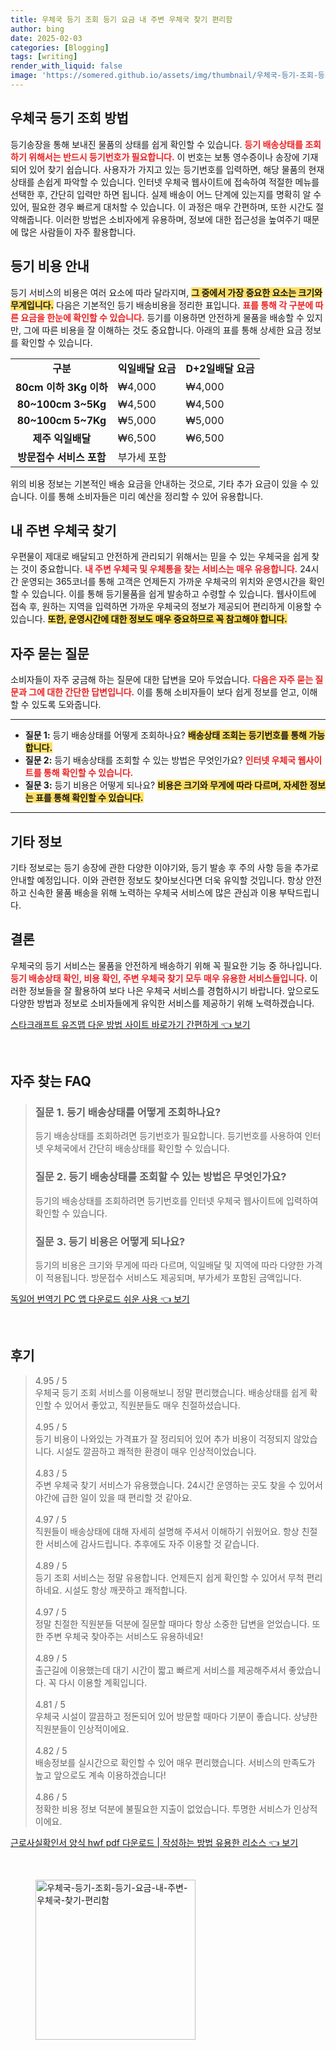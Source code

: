 ```yaml
---
title: 우체국 등기 조회 등기 요금 내 주변 우체국 찾기 편리함
author: bing
date: 2025-02-03
categories: [Blogging]
tags: [writing]
render_with_liquid: false
image: 'https://somered.github.io/assets/img/thumbnail/우체국-등기-조회-등기-요금-내-주변-우체국-찾기-편리함.webp'
---
```



<h2 id='우체국-등기-조회-방법'>우체국 등기 조회 방법</h2>

<p>등기송장을 통해 보내진 물품의 상태를 쉽게 확인할 수 있습니다. <b><span style="color: #ee2323;">등기 배송상태를 조회하기 위해서는 반드시 등기번호가 필요합니다.</span></b> 이 번호는 보통 영수증이나 송장에 기재되어 있어 찾기 쉽습니다. 사용자가 가지고 있는 등기번호를 입력하면, 해당 물품의 현재 상태를 손쉽게 파악할 수 있습니다. 인터넷 우체국 웹사이트에 접속하여 적절한 메뉴를 선택한 후, 간단히 입력만 하면 됩니다. 실제 배송이 어느 단계에 있는지를 명확히 알 수 있어, 필요한 경우 빠르게 대처할 수 있습니다. 이 과정은 매우 간편하며, 또한 시간도 절약해줍니다. 이러한 방법은 소비자에게 유용하며, 정보에 대한 접근성을 높여주기 때문에 많은 사람들이 자주 활용합니다.</p>

<h2 id='등기-비용-안내'>등기 비용 안내</h2>

<p>등기 서비스의 비용은 여러 요소에 따라 달라지며, <b><span style="background-color: #ffe066;">그 중에서 가장 중요한 요소는 크기와 무게입니다.</span></b> 다음은 기본적인 등기 배송비용을 정리한 표입니다. <b><span style="color: #ee2323;"> 표를 통해 각 구분에 따른 요금을 한눈에 확인할 수 있습니다.</span></b> 등기를 이용하면 안전하게 물품을 배송할 수 있지만, 그에 따른 비용을 잘 이해하는 것도 중요합니다. 아래의 표를 통해 상세한 요금 정보를 확인할 수 있습니다.</p>

<table>
    <tr>
        <td style="text-align: center; height: 17px;"><b>구분</b></td>
        <td style="text-align: center; height: 17px;"><b>익일배달 요금</b></td>
        <td style="text-align: center; height: 17px;"><b>D+2일배달 요금</b></td>
    </tr>
    <tr>
        <td style="text-align: center; height: 17px;"><b>80cm 이하 3Kg 이하</b></td>
        <td>₩4,000</td>
        <td>₩4,000</td>
    </tr>
    <tr>
        <td style="text-align: center; height: 17px;"><b>80~100cm 3~5Kg</b></td>
        <td>₩4,500</td>
        <td>₩4,500</td>
    </tr>
    <tr>
        <td style="text-align: center; height: 17px;"><b>80~100cm 5~7Kg</b></td>
        <td>₩5,000</td>
        <td>₩5,000</td>
    </tr>
    <tr>
        <td style="text-align: center; height: 17px;"><b>제주 익일배달</b></td>
        <td>₩6,500</td>
        <td>₩6,500</td>
    </tr>
    <tr>
        <td style="text-align: center; height: 17px;"><b>방문접수 서비스 포함</b></td>
        <td colspan="2">부가세 포함</td>
    </tr>
</table>

<p>위의 비용 정보는 기본적인 배송 요금을 안내하는 것으로, 기타 추가 요금이 있을 수 있습니다. 이를 통해 소비자들은 미리 예산을 정리할 수 있어 유용합니다.</p>

<h2 id='주변-우체국-찾기'>내 주변 우체국 찾기</h2>

<p>우편물이 제대로 배달되고 안전하게 관리되기 위해서는 믿을 수 있는 우체국을 쉽게 찾는 것이 중요합니다. <b><span style="color: #ee2323;">내 주변 우체국 및 우체통을 찾는 서비스는 매우 유용합니다.</span></b> 24시간 운영되는 365코너를 통해 고객은 언제든지 가까운 우체국의 위치와 운영시간을 확인할 수 있습니다. 이를 통해 등기물품을 쉽게 발송하고 수령할 수 있습니다. 웹사이트에 접속 후, 원하는 지역을 입력하면 가까운 우체국의 정보가 제공되어 편리하게 이용할 수 있습니다. <b><span style="background-color: #ffe066;">또한, 운영시간에 대한 정보도 매우 중요하므로 꼭 참고해야 합니다.</span></b></p>

<h2 id='자주-묻는-질문'>자주 묻는 질문</h2>

<p>소비자들이 자주 궁금해 하는 질문에 대한 답변을 모아 두었습니다. <b><span style="color: #ee2323;">다음은 자주 묻는 질문과 그에 대한 간단한 답변입니다.</span></b> 이를 통해 소비자들이 보다 쉽게 정보를 얻고, 이해할 수 있도록 도와줍니다.</p>

<hr />

<ul>
    <li><b>질문 1:</b> 등기 배송상태를 어떻게 조회하나요? <b><span style="background-color: #ffe066;">배송상태 조회는 등기번호를 통해 가능합니다.</span></b></li>
    <li><b>질문 2:</b> 등기 배송상태를 조회할 수 있는 방법은 무엇인가요? <b><span style="color: #ee2323;">인터넷 우체국 웹사이트를 통해 확인할 수 있습니다.</span></b></li>
    <li><b>질문 3:</b> 등기 비용은 어떻게 되나요? <b><span style="background-color: #ffe066;">비용은 크기와 무게에 따라 다르며, 자세한 정보는 표를 통해 확인할 수 있습니다.</span></b></li>
</ul>

<hr />

<h2 id='기타-정보'>기타 정보</h2>

<p>기타 정보로는 등기 송장에 관한 다양한 이야기와, 등기 발송 후 주의 사항 등을 추가로 안내할 예정입니다. 이와 관련한 정보도 찾아보신다면 더욱 유익할 것입니다. 항상 안전하고 신속한 물품 배송을 위해 노력하는 우체국 서비스에 많은 관심과 이용 부탁드립니다.</p>

<h2 id='결론'>결론</h2>

<p>우체국의 등기 서비스는 물품을 안전하게 배송하기 위해 꼭 필요한 기능 중 하나입니다. <b><span style="color: #ee2323;">등기 배송상태 확인, 비용 확인, 주변 우체국 찾기 모두 매우 유용한 서비스들입니다.</span></b> 이러한 정보들을 잘 활용하여 보다 나은 우체국 서비스를 경험하시기 바랍니다. 앞으로도 다양한 방법과 정보로 소비자들에게 유익한 서비스를 제공하기 위해 노력하겠습니다.</p>


<p><a class="click-button" title="스타크래프트 유즈맵 다운 방법 사이트 바로가기 간편하게" href="https://somered.github.io/posts/%EC%8A%A4%ED%83%80%ED%81%AC%EB%9E%98%ED%94%84%ED%8A%B8-%EC%9C%A0%EC%A6%88%EB%A7%B5-%EB%8B%A4%EC%9A%B4-%EB%B0%A9%EB%B2%95-%EC%82%AC%EC%9D%B4%ED%8A%B8-%EB%B0%94%EB%A1%9C%EA%B0%80%EA%B8%B0-%EA%B0%84%ED%8E%B8%ED%95%98%EA%B2%8C/" rel="dofollow">스타크래프트 유즈맵 다운 방법 사이트 바로가기 간편하게 👈 보기</a></p><br>
<h2 id='자주_찾는_FAQ'>자주 찾는 FAQ</h2>
<div itemscope="" itemtype="https://schema.org/FAQPage"> 
<blockquote> 
<div itemscope="" itemprop="mainEntity" itemtype="https://schema.org/Question"> 
<h3 itemprop="name">질문 1. 등기 배송상태를 어떻게 조회하나요?</h3> 
<div itemscope="" itemprop="acceptedAnswer" itemtype="https://schema.org/Answer"> 
<span itemprop="text"> 
<p>등기 배송상태를 조회하려면 등기번호가 필요합니다. 등기번호를 사용하여 인터넷 우체국에서 간단히 배송상태를 확인할 수 있습니다.</p> 
</span> 
</div> 
</div> 

<div itemscope="" itemprop="mainEntity" itemtype="https://schema.org/Question"> 
<h3 itemprop="name">질문 2. 등기 배송상태를 조회할 수 있는 방법은 무엇인가요?</h3> 
<div itemscope="" itemprop="acceptedAnswer" itemtype="https://schema.org/Answer"> 
<span itemprop="text"> 
<p>등기의 배송상태를 조회하려면 등기번호를 인터넷 우체국 웹사이트에 입력하여 확인할 수 있습니다.</p> 
</span> 
</div> 
</div> 

<div itemscope="" itemprop="mainEntity" itemtype="https://schema.org/Question"> 
<h3 itemprop="name">질문 3. 등기 비용은 어떻게 되나요?</h3> 
<div itemscope="" itemprop="acceptedAnswer" itemtype="https://schema.org/Answer"> 
<span itemprop="text"> 
<p>등기의 비용은 크기와 무게에 따라 다르며, 익일배달 및 지역에 따라 다양한 가격이 적용됩니다. 방문접수 서비스도 제공되며, 부가세가 포함된 금액입니다.</p> 
</span> 
</div> 
</div> 

</blockquote> 
</div>
<p><a class="click-button" title="독일어 번역기 PC 앱 다운로드 쉬운 사용" href="https://somered.github.io/posts/%EB%8F%85%EC%9D%BC%EC%96%B4-%EB%B2%88%EC%97%AD%EA%B8%B0-PC-%EC%95%B1-%EB%8B%A4%EC%9A%B4%EB%A1%9C%EB%93%9C-%EC%89%AC%EC%9A%B4-%EC%82%AC%EC%9A%A9/" rel="dofollow">독일어 번역기 PC 앱 다운로드 쉬운 사용 👈 보기</a></p><br>
<h2 id='후기'>후기</h2>
<div itemscope itemtype="https://schema.org/Product">
  <blockquote>
  <div itemprop="review" itemscope itemtype="https://schema.org/Review">
      <div itemprop="reviewRating" itemscope itemtype="https://schema.org/Rating"> <span itemprop="ratingValue">4.95</span> / <span itemprop="bestRating">5</span> </div>
      <span itemprop="reviewBody">우체국 등기 조회 서비스를 이용해보니 정말 편리했습니다. 배송상태를 쉽게 확인할 수 있어서 좋았고, 직원분들도 매우 친절하셨습니다.</span>
  </div>
  <br>
  <div itemprop="review" itemscope itemtype="https://schema.org/Review">
      <div itemprop="reviewRating" itemscope itemtype="https://schema.org/Rating"> <span itemprop="ratingValue">4.95</span> / <span itemprop="bestRating">5</span> </div>
      <span itemprop="reviewBody">등기 비용이 나와있는 가격표가 잘 정리되어 있어 추가 비용이 걱정되지 않았습니다. 시설도 깔끔하고 쾌적한 환경이 매우 인상적이었습니다.</span>
  </div>
  <br>
  <div itemprop="review" itemscope itemtype="https://schema.org/Review">
      <div itemprop="reviewRating" itemscope itemtype="https://schema.org/Rating"> <span itemprop="ratingValue">4.83</span> / <span itemprop="bestRating">5</span> </div>
      <span itemprop="reviewBody">주변 우체국 찾기 서비스가 유용했습니다. 24시간 운영하는 곳도 찾을 수 있어서 야간에 급한 일이 있을 때 편리할 것 같아요.</span>
  </div>
  <br>
  <div itemprop="review" itemscope itemtype="https://schema.org/Review">
      <div itemprop="reviewRating" itemscope itemtype="https://schema.org/Rating"> <span itemprop="ratingValue">4.97</span> / <span itemprop="bestRating">5</span> </div>
      <span itemprop="reviewBody">직원들이 배송상태에 대해 자세히 설명해 주셔서 이해하기 쉬웠어요. 항상 친절한 서비스에 감사드립니다. 추후에도 자주 이용할 것 같습니다.</span>
  </div>
  <br>
  <div itemprop="review" itemscope itemtype="https://schema.org/Review">
      <div itemprop="reviewRating" itemscope itemtype="https://schema.org/Rating"> <span itemprop="ratingValue">4.89</span> / <span itemprop="bestRating">5</span> </div>
      <span itemprop="reviewBody">등기 조회 서비스는 정말 유용합니다. 언제든지 쉽게 확인할 수 있어서 무척 편리하네요. 시설도 항상 깨끗하고 쾌적합니다.</span>
  </div>
  <br>
  <div itemprop="review" itemscope itemtype="https://schema.org/Review">
      <div itemprop="reviewRating" itemscope itemtype="https://schema.org/Rating"> <span itemprop="ratingValue">4.97</span> / <span itemprop="bestRating">5</span> </div>
      <span itemprop="reviewBody">정말 친절한 직원분들 덕분에 질문할 때마다 항상 소중한 답변을 얻었습니다. 또한 주변 우체국 찾아주는 서비스도 유용하네요!</span>
  </div>
  <br>
  <div itemprop="review" itemscope itemtype="https://schema.org/Review">
      <div itemprop="reviewRating" itemscope itemtype="https://schema.org/Rating"> <span itemprop="ratingValue">4.89</span> / <span itemprop="bestRating">5</span> </div>
      <span itemprop="reviewBody">출근길에 이용했는데 대기 시간이 짧고 빠르게 서비스를 제공해주셔서 좋았습니다. 꼭 다시 이용할 계획입니다.</span>
  </div>
  <br>
  <div itemprop="review" itemscope itemtype="https://schema.org/Review">
      <div itemprop="reviewRating" itemscope itemtype="https://schema.org/Rating"> <span itemprop="ratingValue">4.81</span> / <span itemprop="bestRating">5</span> </div>
      <span itemprop="reviewBody">우체국 시설이 깔끔하고 정돈되어 있어 방문할 때마다 기분이 좋습니다. 상냥한 직원분들이 인상적이에요.</span>
  </div>
  <br>
  <div itemprop="review" itemscope itemtype="https://schema.org/Review">
      <div itemprop="reviewRating" itemscope itemtype="https://schema.org/Rating"> <span itemprop="ratingValue">4.82</span> / <span itemprop="bestRating">5</span> </div>
      <span itemprop="reviewBody">배송정보를 실시간으로 확인할 수 있어 매우 편리했습니다. 서비스의 만족도가 높고 앞으로도 계속 이용하겠습니다!</span>
  </div>
  <br>
  <div itemprop="review" itemscope itemtype="https://schema.org/Review">
      <div itemprop="reviewRating" itemscope itemtype="https://schema.org/Rating"> <span itemprop="ratingValue">4.86</span> / <span itemprop="bestRating">5</span> </div>
      <span itemprop="reviewBody">정확한 비용 정보 덕분에 불필요한 지출이 없었습니다. 투명한 서비스가 인상적이에요.</span>
  </div>
  </blockquote>
</div>
<p><a class="click-button" title="근로사실확인서 양식 hwf pdf 다운로드 | 작성하는 방법 유용한 리소스" href="https://somered.github.io/posts/%EA%B7%BC%EB%A1%9C%EC%82%AC%EC%8B%A4%ED%99%95%EC%9D%B8%EC%84%9C-%EC%96%91%EC%8B%9D-hwf-pdf-%EB%8B%A4%EC%9A%B4%EB%A1%9C%EB%93%9C-%EC%9E%91%EC%84%B1%ED%95%98%EB%8A%94-%EB%B0%A9%EB%B2%95-%EC%9C%A0%EC%9A%A9%ED%95%9C-%EB%A6%AC%EC%86%8C%EC%8A%A4/" rel="dofollow">근로사실확인서 양식 hwf pdf 다운로드 | 작성하는 방법 유용한 리소스 👈 보기</a></p><br>
<figure class="image"><img src="https://somered.github.io/assets/img/thumbnail/우체국-등기-조회-등기-요금-내-주변-우체국-찾기-편리함.webp" alt="우체국-등기-조회-등기-요금-내-주변-우체국-찾기-편리함" width="256" height="256"></figure>